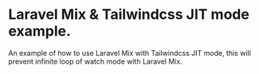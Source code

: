 # Laravel Mix & Tailwindcss JIT mode example.
An example of how to use Laravel Mix with Tailwindcss JIT mode, this will prevent infinite loop of watch mode with Laravel Mix.

